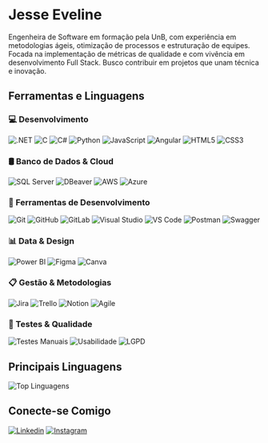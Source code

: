 # Jesse Eveline

Engenheira de Software em formação pela UnB, com experiência em metodologias ágeis, otimização de processos e estruturação de equipes. Focada na implementação de métricas de qualidade e com vivência em desenvolvimento Full Stack. Busco contribuir em projetos que unam técnica e inovação.

## Ferramentas e Linguagens

### 💻 Desenvolvimento  
![.NET](https://img.shields.io/badge/-.NET-512BD4?style=flat-square&logo=dotnet&logoColor=white)  ![C](https://img.shields.io/badge/-C-A8B9CC?style=flat-square&logo=c&logoColor=white)  ![C#](https://img.shields.io/badge/-C%23-239120?style=flat-square&logo=csharp&logoColor=white)  ![Python](https://img.shields.io/badge/-Python-3776AB?style=flat-square&logo=python&logoColor=white) ![JavaScript](https://img.shields.io/badge/-JavaScript-F7DF1E?style=flat-square&logo=javascript&logoColor=black)  ![Angular](https://img.shields.io/badge/-Angular-DD0031?style=flat-square&logo=angular&logoColor=white)  ![HTML5](https://img.shields.io/badge/-HTML5-E34F26?style=flat-square&logo=html5&logoColor=white)  ![CSS3](https://img.shields.io/badge/-CSS3-1572B6?style=flat-square&logo=css3&logoColor=white) 

### 🛢️ Banco de Dados & Cloud  
![SQL Server](https://img.shields.io/badge/-SQL%20Server-CC2927?style=flat-square&logo=microsoftsqlserver&logoColor=white) ![DBeaver](https://img.shields.io/badge/-DBeaver-372923?style=flat-square&logo=dbeaver&logoColor=white)    ![AWS](https://img.shields.io/badge/-AWS-232F3E?style=flat-square&logo=amazonaws&logoColor=white)  ![Azure](https://img.shields.io/badge/-Azure-0078D4?style=flat-square&logo=microsoftazure&logoColor=white)

### 🔧 Ferramentas de Desenvolvimento  
![Git](https://img.shields.io/badge/-Git-F05032?style=flat-square&logo=git&logoColor=white)  ![GitHub](https://img.shields.io/badge/-GitHub-181717?style=flat-square&logo=github&logoColor=white)  ![GitLab](https://img.shields.io/badge/-GitLab-FC6D26?style=flat-square&logo=gitlab&logoColor=white)  ![Visual Studio](https://img.shields.io/badge/-Visual%20Studio-5C2D91?style=flat-square&logo=visualstudio&logoColor=white)  ![VS Code](https://img.shields.io/badge/-VS%20Code-007ACC?style=flat-square&logo=visualstudiocode&logoColor=white)  ![Postman](https://img.shields.io/badge/-Postman-FF6C37?style=flat-square&logo=postman&logoColor=white)  ![Swagger](https://img.shields.io/badge/-Swagger-85EA2D?style=flat-square&logo=swagger&logoColor=white)

### 📊 Data & Design  
![Power BI](https://img.shields.io/badge/-Power%20BI-F2C811?style=flat-square&logo=powerbi&logoColor=black)  ![Figma](https://img.shields.io/badge/-Figma-F24E1E?style=flat-square&logo=figma&logoColor=white)  ![Canva](https://img.shields.io/badge/-Canva-00C4CC?style=flat-square&logo=canva&logoColor=white)  

### 📋 Gestão & Metodologias  
![Jira](https://img.shields.io/badge/-Jira-0052CC?style=flat-square&logo=jira&logoColor=white)  ![Trello](https://img.shields.io/badge/-Trello-0052CC?style=flat-square&logo=trello&logoColor=white)  ![Notion](https://img.shields.io/badge/-Notion-000000?style=flat-square&logo=notion&logoColor=white)  ![Agile](https://img.shields.io/badge/-Agile-29A3A3?style=flat-square&logo=scrumalliance&logoColor=white)  

### 🧪 Testes & Qualidade  
![Testes Manuais](https://img.shields.io/badge/-Testes%20Manuais-6A1B9A?style=flat-square&logo=selenium&logoColor=white)  ![Usabilidade](https://img.shields.io/badge/-Usabilidade-4CAF50?style=flat-square&logo=uxdesign&logoColor=white)  ![LGPD](https://img.shields.io/badge/-LGPD-FF9800?style=flat-square&logo=govbr&logoColor=white)  

## Principais Linguagens

![Top Linguagens](https://github-readme-stats.vercel.app/api/top-langs/?username=xzxjesse&layout=compact&theme=dark)

## Conecte-se Comigo

[![Linkedin](https://img.shields.io/badge/LinkedIn-Jesse%20Eveline-blue)](https://www.linkedin.com/in/xzxjesse/)
[![Instagram](https://img.shields.io/badge/Instagram-%40xzxjesse-purple)](https://www.instagram.com/xzxjesse/)
